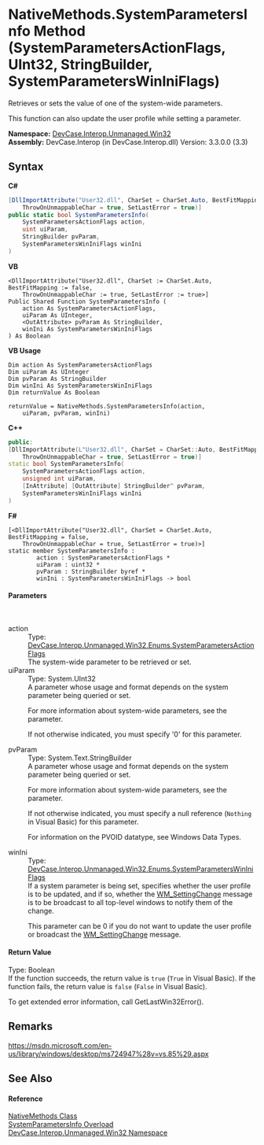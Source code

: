 # NativeMethods.SystemParametersInfo Method (SystemParametersActionFlags, UInt32, StringBuilder, SystemParametersWinIniFlags)
 

Retrieves or sets the value of one of the system-wide parameters. 

 This function can also update the user profile while setting a parameter.

**Namespace:**&nbsp;<a href="N_DevCase_Interop_Unmanaged_Win32">DevCase.Interop.Unmanaged.Win32</a><br />**Assembly:**&nbsp;DevCase.Interop (in DevCase.Interop.dll) Version: 3.3.0.0 (3.3)

## Syntax

**C#**<br />
``` C#
[DllImportAttribute("User32.dll", CharSet = CharSet.Auto, BestFitMapping = false, 
	ThrowOnUnmappableChar = true, SetLastError = true)]
public static bool SystemParametersInfo(
	SystemParametersActionFlags action,
	uint uiParam,
	StringBuilder pvParam,
	SystemParametersWinIniFlags winIni
)
```

**VB**<br />
``` VB
<DllImportAttribute("User32.dll", CharSet := CharSet.Auto, BestFitMapping := false, 
	ThrowOnUnmappableChar := true, SetLastError := true>]
Public Shared Function SystemParametersInfo ( 
	action As SystemParametersActionFlags,
	uiParam As UInteger,
	<OutAttribute> pvParam As StringBuilder,
	winIni As SystemParametersWinIniFlags
) As Boolean
```

**VB Usage**<br />
``` VB Usage
Dim action As SystemParametersActionFlags
Dim uiParam As UInteger
Dim pvParam As StringBuilder
Dim winIni As SystemParametersWinIniFlags
Dim returnValue As Boolean

returnValue = NativeMethods.SystemParametersInfo(action, 
	uiParam, pvParam, winIni)
```

**C++**<br />
``` C++
public:
[DllImportAttribute(L"User32.dll", CharSet = CharSet::Auto, BestFitMapping = false, 
	ThrowOnUnmappableChar = true, SetLastError = true)]
static bool SystemParametersInfo(
	SystemParametersActionFlags action, 
	unsigned int uiParam, 
	[InAttribute] [OutAttribute] StringBuilder^ pvParam, 
	SystemParametersWinIniFlags winIni
)
```

**F#**<br />
``` F#
[<DllImportAttribute("User32.dll", CharSet = CharSet.Auto, BestFitMapping = false, 
	ThrowOnUnmappableChar = true, SetLastError = true)>]
static member SystemParametersInfo : 
        action : SystemParametersActionFlags * 
        uiParam : uint32 * 
        pvParam : StringBuilder byref * 
        winIni : SystemParametersWinIniFlags -> bool 

```


#### Parameters
&nbsp;<dl><dt>action</dt><dd>Type: <a href="T_DevCase_Interop_Unmanaged_Win32_Enums_SystemParametersActionFlags">DevCase.Interop.Unmanaged.Win32.Enums.SystemParametersActionFlags</a><br />The system-wide parameter to be retrieved or set.</dd><dt>uiParam</dt><dd>Type: System.UInt32<br />A parameter whose usage and format depends on the system parameter being queried or set. 

 For more information about system-wide parameters, see the  parameter. 

 If not otherwise indicated, you must specify '0' for this parameter.</dd><dt>pvParam</dt><dd>Type: System.Text.StringBuilder<br />A parameter whose usage and format depends on the system parameter being queried or set. 

 For more information about system-wide parameters, see the  parameter. 

 If not otherwise indicated, you must specify a null reference (`Nothing` in Visual Basic) for this parameter. 

 For information on the PVOID datatype, see Windows Data Types.</dd><dt>winIni</dt><dd>Type: <a href="T_DevCase_Interop_Unmanaged_Win32_Enums_SystemParametersWinIniFlags">DevCase.Interop.Unmanaged.Win32.Enums.SystemParametersWinIniFlags</a><br />If a system parameter is being set, specifies whether the user profile is to be updated, and if so, whether the <a href="T_DevCase_Interop_Unmanaged_Win32_Enums_WindowMessages">WM_SettingChange</a> message is to be broadcast to all top-level windows to notify them of the change. 

 This parameter can be 0 if you do not want to update the user profile or broadcast the <a href="T_DevCase_Interop_Unmanaged_Win32_Enums_WindowMessages">WM_SettingChange</a> message.</dd></dl>

#### Return Value
Type: Boolean<br />If the function succeeds, the return value is `true` (`True` in Visual Basic). If the function fails, the return value is `false` (`False` in Visual Basic). 

 To get extended error information, call GetLastWin32Error().

## Remarks
<a href="https://msdn.microsoft.com/en-us/library/windows/desktop/ms724947%28v=vs.85%29.aspx" target="_blank">https://msdn.microsoft.com/en-us/library/windows/desktop/ms724947%28v=vs.85%29.aspx</a>

## See Also


#### Reference
<a href="T_DevCase_Interop_Unmanaged_Win32_NativeMethods">NativeMethods Class</a><br /><a href="Overload_DevCase_Interop_Unmanaged_Win32_NativeMethods_SystemParametersInfo">SystemParametersInfo Overload</a><br /><a href="N_DevCase_Interop_Unmanaged_Win32">DevCase.Interop.Unmanaged.Win32 Namespace</a><br />